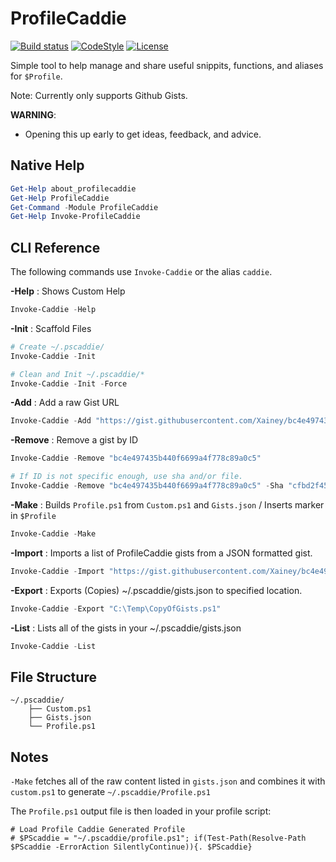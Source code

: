 # ProfileCaddie

[![Build status](https://ci.appveyor.com/api/projects/status/q8mysdmgcw7i9yry/branch/master?svg=true)](https://ci.appveyor.com/project/Xainey/profilecaddie/branch/master)
[![CodeStyle](https://img.shields.io/badge/code%20style-OTBS-brightgreen.svg?style=flat)](https://github.com/PoshCode/PowerShellPracticeAndStyle)
[![License](https://img.shields.io/badge/license-MIT-blue.svg?style=flat)](https://github.com/Xainey/ProfileCaddie/blob/master/LICENSE)

Simple tool to help manage and share useful snippits, functions, and aliases for `$Profile`.

Note: Currently only supports Github Gists.

**WARNING**:

- Opening this up early to get ideas, feedback, and advice.

## Native Help

```powershell
Get-Help about_profilecaddie
Get-Help ProfileCaddie
Get-Command -Module ProfileCaddie
Get-Help Invoke-ProfileCaddie
```

## CLI Reference

The following commands use `Invoke-Caddie` or the alias `caddie`.

**-Help** : Shows Custom Help

```powershell
Invoke-Caddie -Help
```

**-Init** : Scaffold Files

```powershell
# Create ~/.pscaddie/
Invoke-Caddie -Init

# Clean and Init ~/.pscaddie/*
Invoke-Caddie -Init -Force
```

**-Add** : Add a raw Gist URL

```powershell
Invoke-Caddie -Add "https://gist.githubusercontent.com/Xainey/bc4e497435b440f6699a4f778c89a0c5/raw/cfbd2f458bbec19ba62e7b721bb0cf092e5f9a68/touch.ps1"
```

**-Remove** : Remove a gist by ID

```powershell
Invoke-Caddie -Remove "bc4e497435b440f6699a4f778c89a0c5"

# If ID is not specific enough, use sha and/or file.
Invoke-Caddie -Remove "bc4e497435b440f6699a4f778c89a0c5" -Sha "cfbd2f458bbec19ba62e7b721bb0cf092e5f9a68" -File "touch.ps1"
```

**-Make** : Builds `Profile.ps1` from `Custom.ps1` and `Gists.json` / Inserts marker in `$Profile`

```powershell
Invoke-Caddie -Make
```

**-Import** : Imports a list of ProfileCaddie gists from a JSON formatted gist.

```powershell
Invoke-Caddie -Import "https://gist.githubusercontent.com/Xainey/bc4e497435b440f6699a4f778c89a0c5/raw/cfbd2f458bbec19ba62e7b721bb0cf092e5f9a68/pscaddie.json"
```

**-Export** : Exports (Copies) ~/.pscaddie/gists.json to specified location.

```powershell
Invoke-Caddie -Export "C:\Temp\CopyOfGists.ps1"
```

**-List** : Lists all of the gists in your ~/.pscaddie/gists.json

```powershell
Invoke-Caddie -List
```

## File Structure

```
~/.pscaddie/
    ├── Custom.ps1
    ├── Gists.json
    └── Profile.ps1
```

## Notes

`-Make` fetches all of the raw content listed in `gists.json` and combines it with `custom.ps1` to generate `~/.pscaddie/Profile.ps1`

The `Profile.ps1` output file is then loaded in your profile script:
```
# Load Profile Caddie Generated Profile
# $PScaddie = "~/.pscaddie/profile.ps1"; if(Test-Path(Resolve-Path $PScaddie -ErrorAction SilentlyContinue)){. $PScaddie}
```